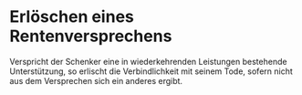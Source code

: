 # Erlöschen eines Rentenversprechens

Verspricht der Schenker eine in wiederkehrenden Leistungen bestehende Unterstützung, so erlischt die Verbindlichkeit mit seinem Tode, sofern nicht aus dem Versprechen sich ein anderes ergibt.